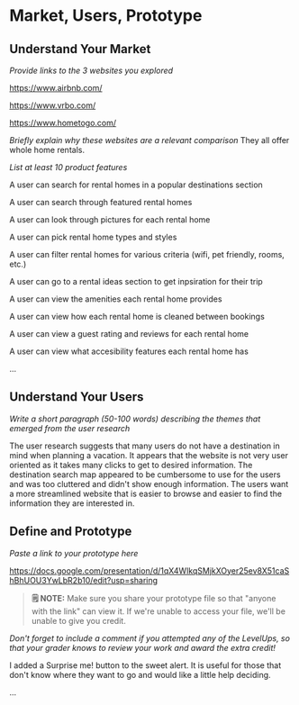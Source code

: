 # Market, Users, Prototype

## Understand Your Market
*Provide links to the 3 websites you explored* 

https://www.airbnb.com/

https://www.vrbo.com/

https://www.hometogo.com/

*Briefly explain why these websites are a relevant comparison* 
They all offer whole home rentals.

*List at least 10 product features*

A user can search for rental homes in a popular destinations section

A user can search through featured rental homes

A user can look through pictures for each rental home

A user can pick rental home types and styles

A user can filter rental homes for various criteria (wifi, pet friendly, rooms, etc.)

A user can go to a rental ideas section to get inpsiration for their trip

A user can view the amenities each rental home provides

A user can view how each rental home is cleaned between bookings

A user can view a guest rating and reviews for each rental home

A user can view what accesibility features each rental home has

... 


## Understand Your Users
*Write a short paragraph (50-100 words) describing the themes that emerged from the user research*

The user research suggests that many users do not have a destination in mind when planning a vacation. It appears that the website is not very user oriented as it takes many clicks to get to desired information. The destination search map appeared to be cumbersome to use for the users and was too cluttered and didn't show enough information. The users want a more streamlined website that is easier to browse and easier to find the information they are interested in.


## Define and Prototype
*Paste a link to your prototype here*

https://docs.google.com/presentation/d/1qX4WlkqSMjkXOyer25ev8X51caShBhUOU3YwLbR2b10/edit?usp=sharing

> **🗒️ NOTE:** Make sure you share your prototype file so that "anyone with the link" can view it. If we're unable to access your file, we'll be unable to give you credit. 

*Don't forget to include a comment if you attempted any of the LevelUps, so that your grader knows to review your work and award the extra credit!* 

I added a Surprise me! button to the sweet alert. It is useful for those that don't know where they want to go and would like a little help deciding.

...

